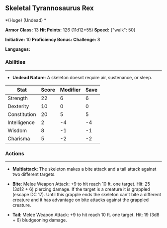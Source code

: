 ## Skeletal Tyrannosaurus Rex
*(Huge) (Undead) *

**Armor Class:** 13
**Hit Points:** 126 (11d12+55)
**Speed:** {"walk": 50}

**Initiative:** 10
**Proficiency Bonus:**
**Challenge:** 8

**Languages:** 

### Abilities
 --- 
- **Undead Nature**: A skeleton doesnt require air, sustenance, or sleep.



| Stat | Score | Modifier | Save |
| ---- | ---- | ---- | ---- |
| Strength | 22 | 6 | 6 |
| Dexterity | 10 | 0 | 0 |
| Constitution | 20 | 5 | 5 |
| Intelligence | 2 | -4 | -4 |
| Wisdom | 8 | -1 | -1 |
| Charisma | 5 | -2 | -2 |

### Actions
 --- 
- **Multiattack**: The skeleton makes a bite attack and a tail attack against two different targets.

- **Bite**: Melee Weapon Attack: +9 to hit  reach 10 ft.  one target. Hit: 25 (3d12 + 6) piercing damage. If the target is a creature  it is grappled (escape DC 17). Until this grapple ends  the skeleton can't bite a different creature and it has advantage on bite attacks against the grappled creature.

- **Tail**: Melee Weapon Attack: +9 to hit  reach 10 ft.  one target. Hit: 19 (3d8 + 6) bludgeoning damage.

